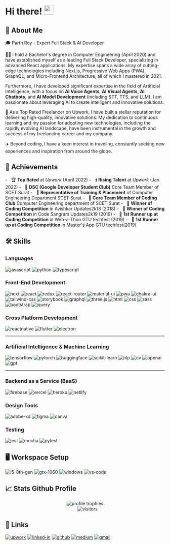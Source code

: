 # Hi there! <img src="https://media.giphy.com/media/hvRJCLFzcasrR4ia7z/giphy.gif" width="29px">

## 🚀 About Me

🎓 Parth Roy - Expert Full Stack & AI Developer

👨‍💻 I hold a Bachelor's degree in Computer Engineering (April 2020) and have established myself as a leading Full Stack Developer, specializing in advanced React applications. My expertise spans a wide array of cutting-edge technologies including Next.js, Progressive Web Apps (PWA), GraphQL, and Micro-Frontend Architecture, all of which I mastered in 2021.

Furthermore, I have developed significant expertise in the field of Artificial Intelligence, with a focus on **AI Voice Agents**, **AI Visual Agents**, **AI Chatbots**, and **AI Model Development** (including STT, TTS, and LLM). I am passionate about leveraging AI to create intelligent and innovative solutions.

💼 As a Top Rated Freelancer on Upwork, I have built a stellar reputation for delivering high-quality, innovative solutions. My dedication to continuous learning and my passion for adopting new technologies, including the rapidly evolving AI landscape, have been instrumental in the growth and success of my freelancing career and my company.

✈️ Beyond coding, I have a keen interest in traveling, constantly seeking new experiences and inspiration from around the globe.


## 🏅 Achievements

-   🏆 **Top Rated** at _Upwork_ (April 2022)
-   ⏫ **Rising Talent** at _Upwork_ (Jan 2022)
-   🤝 **DSC (Google Developer Student Club)** Core Team Member of SCET Surat
-   🤝 **Representative of Training & Placement** of Computer Engineering Department SCET Surat
-   🤝 **Core Team Member of Coding Club** Computer Engineering department of SCET Surat
-   🥇 **Winner of Coding Competition** in Avishkar Updates2k18 (2018)
-   🥇 **Winner of Coding Competition** in Code Sangram Updates2k19 (2019)
-   🥈 **1st Runner up at Coding Competition** in Web-a-Thon GTU techfest (2019)
-   🥈 **1st Runner up at Coding Competition** in Master's App GTU techfest(2019)


## 🛠️ Skills

### Languages

![javascript](https://img.shields.io/badge/JavaScript-323330?style=for-the-badge&logo=javascript&logoColor=F7DF1E)
![python](https://img.shields.io/badge/Python-3776AB?style=for-the-badge&logo=python&logoColor=white)
![typescript](https://img.shields.io/badge/TypeScript-3178C6?style=for-the-badge&logo=typescript&logoColor=white)


### Front-End Development

![next](https://img.shields.io/badge/Next-000000?style=for-the-badge&logo=nextdotjs&logoColor=FFFFFF)
![react](https://img.shields.io/badge/React-20232A?style=for-the-badge&logo=react&logoColor=61DAFB)
![redux](https://img.shields.io/badge/Redux-593D88?style=for-the-badge&logo=redux&logoColor=white)
![react-router](https://img.shields.io/badge/React_Router-CA4245?style=for-the-badge&logo=react-router&logoColor=white)
![material-ui](https://img.shields.io/badge/Material_UI-0081CB?style=for-the-badge&logo=mui&logoColor=white)
![pwa](https://img.shields.io/badge/Progressive_Web_App-4285F4?style=for-the-badge&logo=googlechrome&logoColor=white)
![chakra-ui](https://img.shields.io/badge/Chakra_UI-319795?style=for-the-badge&logo=chakra-ui&logoColor=white)
![tailwind-css](https://img.shields.io/badge/tailwind_css-06B6D4?style=for-the-badge&logo=tailwind-css&logoColor=white)
![storybook](https://img.shields.io/badge/storybook-FF4785?style=for-the-badge&logo=storybook&logoColor=white)
![graphql](https://img.shields.io/badge/GraphQL-E434AA?style=for-the-badge&logo=graphql&logoColor=white)
![three.js](https://img.shields.io/badge/Three.js-000000?style=for-the-badge&logo=three.js&logoColor=white)
![html](https://img.shields.io/badge/HTML5-E34F26?style=for-the-badge&logo=html5&logoColor=white)
![css](https://img.shields.io/badge/CSS3-1572B6?style=for-the-badge&logo=css3&logoColor=white)
![sass](https://img.shields.io/badge/SASS-CC6699?style=for-the-badge&logo=sass&logoColor=white)
![bootstrap](https://img.shields.io/badge/Bootstrap-563D7C?style=for-the-badge&logo=bootstrap&logoColor=white)
![jquery](https://img.shields.io/badge/jQuery-0769AD?style=for-the-badge&logo=jquery&logoColor=white)


### Cross Platform Development

![reactnative](https://img.shields.io/badge/React-20232A?style=for-the-badge&logo=react&logoColor=61DAFB&label=reactnative&message=reactnative)
![flutter](https://img.shields.io/badge/Flutter-28B6F6?style=for-the-badge&logo=flutter&logoColor=white)
![electron](https://img.shields.io/badge/Electron-2C2E3B?style=for-the-badge&logo=electron&logoColor=white)

---
### Artificial Intelligence & Machine Learning

![tensorflow](https://img.shields.io/badge/TensorFlow-FF6F00?style=for-the-badge&logo=tensorflow&logoColor=white)
![pytorch](https://img.shields.io/badge/PyTorch-EE4C2C?style=for-the-badge&logo=pytorch&logoColor=white)
![huggingface](https://img.shields.io/badge/Hugging%20Face-FFD21E?style=for-the-badge&logo=huggingface&logoColor=black)
![scikit-learn](https://img.shields.io/badge/scikit--learn-F7931E?style=for-the-badge&logo=scikit-learn&logoColor=white)
![nlp](https://img.shields.io/badge/NLP-4285F4?style=for-the-badge&logo=google&logoColor=white)
![cv](https://img.shields.io/badge/Computer%20Vision-FF5722?style=for-the-badge&logo=opencv&logoColor=white)
![openai](https://img.shields.io/badge/OpenAI-412991?style=for-the-badge&logo=openai&logoColor=white)
![gpt](https://img.shields.io/badge/GPT-74AA9C?style=for-the-badge&logo=openai&logoColor=white)

---
### Backend as a Service (BaaS)

![firebase](https://img.shields.io/badge/Firebase-ffaa00?style=for-the-badge&logo=Firebase&logoColor=white)
![vercel](https://img.shields.io/badge/Vercel-000000?style=for-the-badge&logo=Vercel&logoColor=white)
![heroku](https://img.shields.io/badge/Heroku-430098?style=for-the-badge&logo=heroku&logoColor=white)
![netlify](https://img.shields.io/badge/Netlify-00C7B7?style=for-the-badge&logo=netlify&logoColor=white)

### Design Tools

![adobe-xd](https://img.shields.io/badge/adobe_xd-470137?style=for-the-badge&logo=adobe-xd&logoColor=white)
![figma](https://img.shields.io/badge/figma-000000?style=for-the-badge&logo=figma&logoColor=white)
![canva](https://img.shields.io/badge/canva-00C4CC?style=for-the-badge&logo=canva&logoColor=white)

### Testing

![jest](https://img.shields.io/badge/Jest-C21325?style=for-the-badge&logo=jest&logoColor=white)
![mocha](https://img.shields.io/badge/Mocha-8D6748?style=for-the-badge&logo=mocha&logoColor=white)
![pytest](https://img.shields.io/badge/Pytest-3776AB?style=for-the-badge&logo=python&logoColor=white)

## 🖥️ Workspace Setup

![i5-8th-gen](https://img.shields.io/badge/Intel-Core_i5_8th-0071C5?style=for-the-badge&logo=intel&logoColor=white)
![gtx-1060](https://img.shields.io/badge/NVIDIA-GTX_1060-76B900?style=for-the-badge&logo=nvidia&logoColor=white)
![windows](https://img.shields.io/badge/Windows_10-0078D6?style=for-the-badge&logo=windows&logoColor=white)
![vs-code](https://img.shields.io/badge/VS_Code-007ACC?style=for-the-badge&logo=Visual-Studio-Code&logoColor=white)


## 📈 Stats Github Profile

<div align="center">
    <img src="https://github-profile-trophy.vercel.app/?username=parthroy&row=1&column=6&margin-h=8&theme=darkhub&count_private=true&margin-w=15&no-frame=true" alt="profile trophies" />
    <br />
    <img src="https://visitor-badge.laobi.icu/badge?page_id=parthroy.parthroy" alt="visitors">
</div>

## 🔗 Links

[![upwork](https://img.shields.io/badge/Upwork-6FDA44?style=for-the-badge&logo=Upwork&logoColor=white)](https://www.upwork.com/freelancers/~019c81064069d2076f)
[![linked-in](https://img.shields.io/badge/Linked_In-0077B5?style=for-the-badge&logo=LinkedIn&logoColor=white)](https://www.linkedin.com/in/royparth/)
[![github](https://img.shields.io/badge/GitHub-000000?style=for-the-badge&logo=GitHub&logoColor=white)](https://github.com/parthroy)
[![medium](https://img.shields.io/badge/medium-000000?style=for-the-badge&logo=medium&logoColor=white)](https://medium.com/@idea.to.implementation)
[![gmail](https://img.shields.io/badge/Gmail-D14836?style=for-the-badge&logo=Gmail&logoColor=white)](mailto:royparth94@gmail.com)
